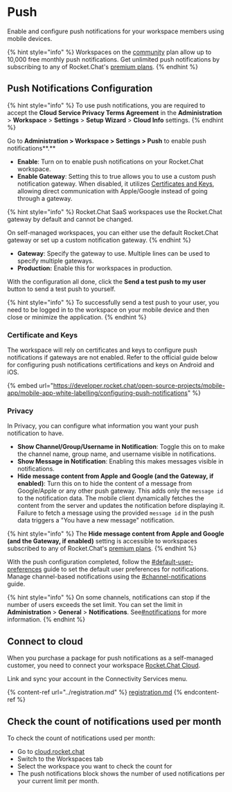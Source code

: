 # Push

Enable and configure push notifications for your workspace members using mobile devices.

{% hint style="info" %}
Workspaces on the [community](../../../readme/our-plans.md#community) plan allow up to 10,000 free monthly push notifications. Get unlimited push notifications by subscribing to any of Rocket.Chat's [premium plans](../../../readme/our-plans.md).
{% endhint %}

## Push Notifications Configuration

{% hint style="info" %}
To use push notifications, you are required to accept the **Cloud Service Privacy Terms Agreement** in the **Administration** > **Workspace** > **Settings** > **Setup Wizard** > **Cloud Info** settings.
{% endhint %}

Go to **Administration > Workspace > Settings > Push** to enable push notifications**.**

* **Enable**: Turn on to enable push notifications on your Rocket.Chat workspace.
* **Enable Gateway**: Setting this to true allows you to use a custom push notification gateway. When disabled, it utilizes [Certificates and Keys](push.md#certificate-and-keys), allowing direct communication with Apple/Google instead of going through a gateway.

{% hint style="info" %}
Rocket.Chat SaaS workspaces use the Rocket.Chat gateway by default and cannot be changed.

On self-managed workspaces, you can either use the default Rocket.Chat gateway or set up a custom notification gateway.
{% endhint %}

* **Gateway**: Specify the gateway to use. Multiple lines can be used to specify multiple gateways.
* **Production:** Enable this for workspaces in production.

With the configuration all done, click the **Send a test push to my user** button to send a test push to yourself.

{% hint style="info" %}
To successfully send a test push to your user, you need to be logged in to the workspace on your mobile device and then close or minimize the application.
{% endhint %}

### Certificate and Keys

The workspace will rely on certificates and keys to configure push notifications if gateways are not enabled. Refer to the official guide below for configuring push notifications certifications and keys on Android and iOS.

{% embed url="https://developer.rocket.chat/open-source-projects/mobile-app/mobile-app-white-labelling/configuring-push-notifications" %}

### Privacy

In Privacy, you can configure what information you want your push notification to have.

* **Show Channel/Group/Username in Notification**: Toggle this on to make the channel name, group name, and username visible in notifications.
* **Show Message in Notification**: Enabling this makes messages visible in notifications.
* **Hide message content from Apple and Google (and the Gateway, if enabled)**: Turn this on to hide the content of a message from Google/Apple or any other push gateway. This adds only the `message id` to the notification data. The mobile client dynamically fetches the content from the server and updates the notification before displaying it.  Failure to fetch a message using the provided `message id` in the push data triggers a "You have a new message" notification.

{% hint style="info" %}
The **Hide message content from Apple and Google (and the Gateway, if enabled)** setting is accessible to workspaces subscribed to any of Rocket.Chat's [premium plans](../../../readme/our-plans.md).
{% endhint %}

With the push configuration completed, follow the  [#default-user-preferences](accounts/#default-user-preferences "mention") guide to set the default user preferences for notifications. Manage channel-based notifications using the [#channel-notifications](../../user-guides/rooms/channels/edit-a-channel.md#channel-notifications "mention") guide.

{% hint style="info" %}
On some channels, notifications can stop if the number of users exceeds the set limit. You can set the limit in **Administration** > **General** > **Notifications**. See[#notifications](general/#notifications "mention") for more information.
{% endhint %}

## Connect to cloud

When you purchase a  package for push notifications as a self-managed customer, you need to connect your workspace [Rocket.Chat Cloud](../../rocket.chat-cloud/).

Link and sync your account in the Connectivity Services menu.

{% content-ref url="../registration.md" %}
[registration.md](../registration.md)
{% endcontent-ref %}

## Check the count of notifications used per month

To check the count of notifications used per month:

* Go to [cloud.rocket.chat](http://cloud.rocket.chat)
* Switch to the Workspaces tab
* Select the workspace you want to check the count for
* The push notifications block shows the number of used notifications per your current limit per month.
